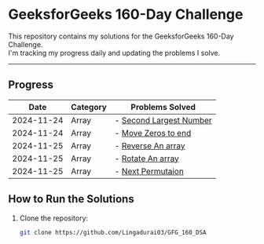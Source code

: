 # GeeksforGeeks 160-Day Challenge

This repository contains my solutions for the GeeksforGeeks 160-Day Challenge.  
I'm tracking my progress daily and updating the problems I solve.

---

## **Progress**

| Date       | Category | Problems Solved                                                   |
| ---------- | -------- | ----------------------------------------------------------------- |
| 2024-11-24 | Array    | - [Second Largest Number](./Arrays/SecondLargestNumber.java)      |
| 2024-11-24 | Array    | - [Move Zeros to end](./Arrays/MoveZerosToEnd.java.java)          |
| 2024-11-25 | Array    | - [Reverse An array](./Arrays/ReverseAnArray.java.java)           |
| 2024-11-25 | Array    | - [Rotate An array](./Arrays/RotateAnArray.java.java.java)        |
| 2024-11-25 | Array    | - [Next Permutaion](./Arrays/NextPermutation.java.java.java.java) |

## **How to Run the Solutions**

1. Clone the repository:
   ```bash
   git clone https://github.com/Lingadurai03/GFG_160_DSA
   ```
